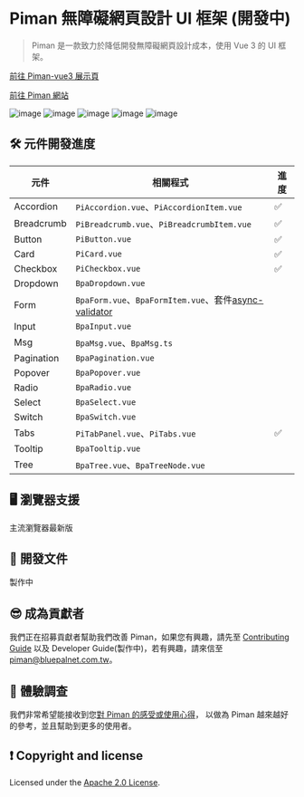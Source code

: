 
# Piman 無障礙網頁設計 UI 框架 (開發中)

> Piman 是一款致力於降低開發無障礙網頁設計成本，使用 Vue 3 的 UI 框架。

[前往 Piman-vue3 展示頁](https://ya-sai.github.io/piman-vue3/demo/#/)

[前往 Piman 網站](https://piman.cc/)

![image](https://badgen.net/badge/vue/3.x/green) ![image](https://badgen.net/badge/nodejs/v18/red) ![image](https://badgen.net/badge/license/Apache-2.0/orange) ![image](https://badgen.net/badge/PRs/welcome/green) ![image](https://badgen.net/badge/Typescript/5.1.6/blue) 

## 🛠 元件開發進度
| 元件 | 相關程式 | 進度 |
|-----|-----| ---- |
| Accordion | `PiAccordion.vue`、`PiAccordionItem.vue` | ✅ |
| Breadcrumb | `PiBreadcrumb.vue`、`PiBreadcrumbItem.vue` | ✅ |
| Button | `PiButton.vue` | ✅ |
| Card | `PiCard.vue` | ✅ |
| Checkbox | `PiCheckbox.vue` | ✅ |
| Dropdown | `BpaDropdown.vue` |  |
| Form | `BpaForm.vue`、`BpaFormItem.vue`、套件[async-validator](https://github.com/yiminghe/async-validator) |  |
| Input | `BpaInput.vue` ||
| Msg | `BpaMsg.vue`、`BpaMsg.ts` |  |
| Pagination | `BpaPagination.vue` ||
| Popover |`BpaPopover.vue`||
| Radio |`BpaRadio.vue`| |
| Select |`BpaSelect.vue`|
| Switch |`BpaSwitch.vue`|
| Tabs | `PiTabPanel.vue`、`PiTabs.vue` | ✅ |
| Tooltip | `BpaTooltip.vue` |
| Tree | `BpaTree.vue`、`BpaTreeNode.vue` |  |


## 🖥 瀏覽器支援
主流瀏覽器最新版


## 📖 開發文件
製作中

## 😎 成為貢獻者
我們正在招募貢獻者幫助我們改善 Piman，如果您有興趣，請先至 [Contributing Guide](https://github.com/ya-sai/piman-vue3/blob/main/.github/CONTRIBUTING.md) 以及 Developer Guide(製作中)，若有興趣，請來信至 [piman@bluepalnet.com.tw](mailto:piman@bluepalnet.com.tw)。

## 💬 體驗調查
我們非常希望能接收到您[對 Piman 的感受或使用心得](https://app.ballparkhq.com/record/c8c3d48f-7efc-4f3e-8e1d-7b77c14b2a0e)，
以做為 Piman 越來越好的參考，並且幫助到更多的使用者。

## ❗ Copyright and license 
Licensed under the [Apache 2.0 License](https://github.com/ya-sai/piman-vue3/blob/main/LICENSE).
